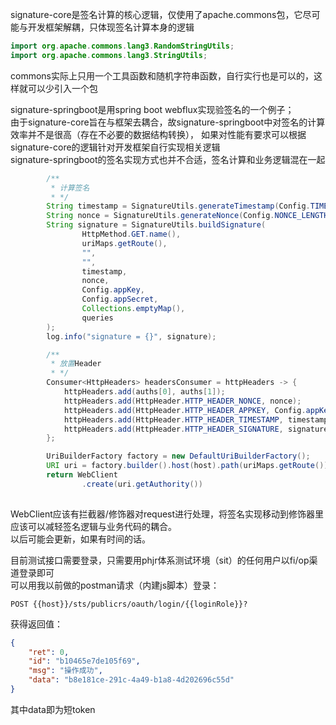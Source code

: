 signature-core是签名计算的核心逻辑，仅使用了apache.commons包，它尽可能与开发框架解耦，只体现签名计算本身的逻辑
```java
import org.apache.commons.lang3.RandomStringUtils;
import org.apache.commons.lang3.StringUtils;
```
commons实际上只用一个工具函数和随机字符串函数，自行实行也是可以的，这样就可以少引入一个包  

signature-springboot是用spring boot webflux实现验签名的一个例子；  
由于signature-core旨在与框架去耦合，故signature-springboot中对签名的计算效率并不是很高（存在不必要的数据结构转换），
如果对性能有要求可以根据signature-core的逻辑针对开发框架自行实现相关逻辑  
signature-springboot的签名实现方式也并不合适，签名计算和业务逻辑混在一起
```java
        /**
         * 计算签名
         * */
        String timestamp = SignatureUtils.generateTimestamp(Config.TIMESTAMP_BIAS);
        String nonce = SignatureUtils.generateNonce(Config.NONCE_LENGTH);
        String signature = SignatureUtils.buildSignature(
                HttpMethod.GET.name(),
                uriMaps.getRoute(),
                "",
                "",
                timestamp,
                nonce,
                Config.appKey,
                Config.appSecret,
                Collections.emptyMap(),
                queries
        );
        log.info("signature = {}", signature);

        /**
         * 放置Header
         * */
        Consumer<HttpHeaders> headersConsumer = httpHeaders -> {
            httpHeaders.add(auths[0], auths[1]);
            httpHeaders.add(HttpHeader.HTTP_HEADER_NONCE, nonce);
            httpHeaders.add(HttpHeader.HTTP_HEADER_APPKEY, Config.appKey);
            httpHeaders.add(HttpHeader.HTTP_HEADER_TIMESTAMP, timestamp);
            httpHeaders.add(HttpHeader.HTTP_HEADER_SIGNATURE, signature);
        };

        UriBuilderFactory factory = new DefaultUriBuilderFactory();
        URI uri = factory.builder().host(host).path(uriMaps.getRoute()).queryParams(convertMultiple(queries)).build().normalize();
        return WebClient
                .create(uri.getAuthority())
      
```
WebClient应该有拦截器/修饰器对request进行处理，将签名实现移动到修饰器里应该可以减轻签名逻辑与业务代码的耦合。  
以后可能会更新，如果有时间的话。  
    
目前测试接口需要登录，只需要用phjr体系测试环境（sit）的任何用户以fi/op渠道登录即可  
可以用我以前做的postman请求（内建js脚本）登录：  
```
POST {{host}}/sts/publicrs/oauth/login/{{loginRole}}?
```
获得返回值：  
```json
{
    "ret": 0,
    "id": "b10465e7de105f69",
    "msg": "操作成功",
    "data": "b8e181ce-291c-4a49-b1a8-4d202696c55d"
}
```
其中data即为短token

